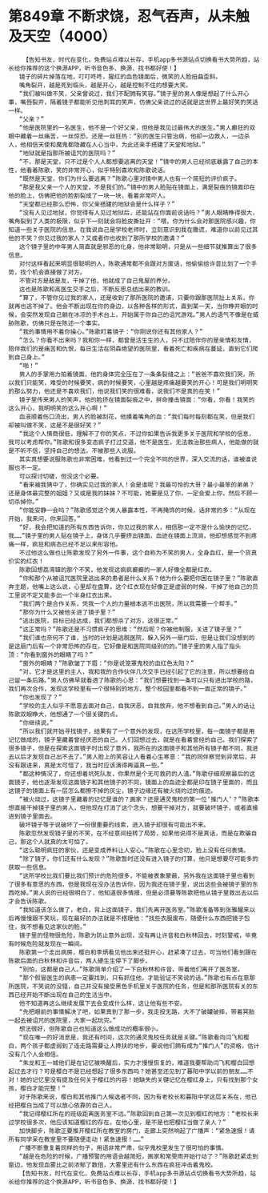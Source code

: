# 第849章 不断求饶，忍气吞声，从未触及天空（4000）
        【告知书友，时代在变化，免费站点难以长存，手机app多书源站点切换看书大势所趋，站长给你推荐的这个换源APP，听书音色多、换源、找书都好使！】
       镜子的碎片掉落在地，叮叮咚咚，猩红的血色镜面后，微笑的人脸扭曲歪斜。
       嘴角裂开，越是死到临头，越是开心，越是控制不住的想要大笑。
       “我们被叫做不笑，父亲曾说过，我们不配拥有笑容。”镜子里的男人像是想起了什么开心事，嘴唇裂开，隔着镜子都能听见他刺耳的笑声，仿佛父亲说过的话就是这世界上最好笑的笑话一样。
       “父亲？”
       “他是医院里的一名医生，他不是一个好父亲，但他是我见过最伟大的医生。”男人癫狂的双眼中藏着一丝痛苦，一丝惊恐，还是一丝狂热：“别的医生只管治病，他却一边救人，一边杀人，他相信天使和魔鬼都隐藏在人心当中，为此还亲手搭建了天堂和地狱。”
       “地狱就是指那所被诅咒的医院吗？”
       “不，那是天堂，只不过是个人人都想要逃离的天堂！”镜中的男人已经彻底暴露了自己的本性，他看着陈歌，笑的非常开心，似乎特别喜欢和陈歌说话。
       “既然是天堂，你们为什么要逃离？”陈歌心里对镜中男人也有一个简短的评价疯子。
       “那是我父亲一个人的天堂，不是我们的。”镜中的男人脸贴在镜面上，满是裂痕的镜面印在他的脸上，仿佛把他的脸割裂成了一块一块，看着非常吓人。
       “天堂都已经那么恐怖，你父亲搭建的地狱会是什么样子？”
       “没有人见过地狱，你觉得有人见过地狱后，还能站在你面前说话吗？”男人眼睛睁得很大，嘴角裂到了人类的极限，似乎下一刻就会将脸皮撕扯开：“喂，你为什么会对那医院感兴趣，你知道一些关于医院的信息，在我说自己是学校老师时，立刻意识到我在撒谎，难道你以前见过其他的不笑？你见过我的家人？又或者你也收到了那所学校的邀请？”
       这个镜子里的中年男人简直就是邪恶的化身，他非常聪明，只是从一些细节就推算出了很多信息。
       对付这样看起来明显很聪明的人，陈歌通常都不会跟对方废话，他偷偷给许音比划了一个手势，找个机会直接做了对方。
       不管对方是敌是友，干掉了他，他就成了自己鬼屋的养分。
       这也是陈歌和高医生交手之后，不断反思总结出来的教训。
       “算了，不管你见过我的家人，还是收到了那所医院的邀请，只要你跟那医院扯上关系，你就再也逃不掉了。他会不断出现在你的身边，以各种各样的形式，直到某一天，当你睁开眼的时候，会突然发现自己躺在冰凉的手术台上，开始属于你自己的诅咒游戏。”男人的语气不像是在威胁陈歌，仿佛只是在陈述一个事实。
       “我的事情用不着你操心。”陈歌盯着镜子：“你刚说你还有其他家人？”
       “怎么？你看不出来吗？我和你一样，都曾是活生生的人，只不过陪伴你的是亲情和友情，陪伴我们的是痛苦和仇恨，每日生活在阴森绝望的医院里，看着死亡和疾病在蔓延，直到它们爬到自己身上。”
       “啪！”
       男人的手掌用力拍着镜面，他的身体完全压在了一条条裂缝之上：“爸爸不喜欢我们哭，所以我们只能笑，难受的时候要笑，病的时候要笑，心里越是疼痛越要笑的开心！可是我们明明笑的那么努力，他还是不喜欢我们，他说我们笑的很难看，说我们不是真的在笑！”
       镜子里传来男人的笑声，他的脸挤在镜面裂痕之中，拼命撞击镜面：“你看，你看！我笑的这么开心，我明明笑的这么开心啊！”
       血液顺着伤口流出，男人的脸被刮花，他摸着嘴角的血：“我们每时每刻都在笑，但是我们却被叫做不笑，这是不是很好笑？”
       “我这个人情商很低，理解不了你的笑点，不过你如果告诉我更多关于医院和学校的信息，我可以考虑帮你。”陈歌和很多变态疯子打过交道，他不是医生，无法救治那些病人，他能做的就是不听不信，坚持自己的想法，不被那些人说服。
       其实真想要说服陈歌也非常困难，他看到过一个完全不同的世界，深入交流的话，谁被谁说服也不一定。
       可以探讨切磋，但没这个必要。
       “看来被我猜中了，你确实见过我的家人！会是谁呢？我最可怜的大哥？最小最笨的弟弟？还是身体最完整的姐姐？又或是我的妹妹？不可能，她要是见了你，一定会爱上你，然后不顾一切杀掉你。”
       “你能安静一会吗？”陈歌感觉这个男人暴露本性，不再掩饰的时候，话非常的多：“从现在开始，我来问，你来回答。”
       “好，我会把知道的所有东西告诉你，你见过我的家人，相信那一定不是什么愉快的记忆，我……”镜子里的男人贴在镜子上，身体几乎要挤出镜面，血迹在镜面上流淌，他却想感觉不到疼痛一样，疯狂和病态已经不足以来形容他。
       不过他这么做也让陈歌发现了另外一件事，这个自称为不笑的男人，全身血红，是一个货真价实的红衣！
       陈歌回想荔湾镇的那个不笑，他发现这疯疯癫癫的一家人好像全都是红衣。
       “你和那个从被诅咒医院里逃出来的患者是什么关系？他为什么要把你困在镜子里？”陈歌直奔主题，他嘴上这么说，心里却在盘算，这个红衣现在好像正是虚弱的时候，干掉了他自己的员工里说不定又能多出一个半身红衣出来。
       “我们两个是合作关系，凭我一个人的力量根本逃不出医院，所以我需要一个帮手。”
       “那你为什么又被他关进了镜子里？”
       “逃出医院，目标已经达成，我们都想杀了对方，这很正常。”
       “这正常吗？”陈歌还是不习惯疯子的思维：“然后呢？你被他制服，关进了镜子里？”
       “我们谁也奈何不了谁，当时的计划是逃脱医院，躲入另外一扇门后，但是让我们没想到的是这扇门后有一个非常恐怖的存在，它好像是和医院同级别的的。”镜子里的男人指了指头顶：“你看到窗外的眼睛了吗？”
       “窗外的眼睛？”陈歌皱了下眉：“你是说笼罩鬼校的血红色太阳？”
       “对，它才是这里的主人，我和我的合作伙伴几次交手已经引起了它的注意，所以想要给自己留一条后路。”男人仿佛早就看透了陈歌的心思：“我们想要找到一条可以只有进出学校的路，我们再次合作，发现这学校里有一个很特别的地方，整个校园里都看不到一面正常的镜子。”
       “你也发现了？”
       “学校的主人似乎不愿意去面对自己，自我厌恶，自我放弃，他不想看到自己。”男人的话让陈歌双眼睁大，他想通了一个很关键的点。
       “你继续说。”
       “所以我们就开始寻找镜子，结果有了一个意外的发现，在这所学校里，每一面镜子都是用记忆做成的，镜子里藏着曾经厌恶的自己。人们回想过去，就是在看着曾经的自己。我们探索了很多镜子，但是在探索这面镜子时出现了意外，我所在的这面镜子和其他所有镜子都不同，我进去以后才发现自己出不去了。”男人脸上的笑容让人看着心生寒意：“我的同伴察觉到异常后，并没有跟进来，真是太可惜了，我当时应该演得再逼真一些。”
       “都这种情况了，你还想着坑死队友，你果然是个无可救药的人渣。”陈歌仔细观察最后的这面镜子，他也逐渐发现这面镜子和其他镜子的不同，镜面上的血迹全都是印在镜子里面的，而且这镜子的镜面上有一层怎么都擦不掉的灰尘，镜子边缘还有被火烧灼过的痕迹。
       “被火烧过，这镜子里藏着的记忆是谁的？画家？还是通灵鬼校的第一位‘推门人’？”陈歌本想直接干掉镜子里的男人，但他现在打消了这个念头，想要干掉对方，就要破坏镜子，或者直接进到镜子里面去。
       破坏镜子等于说破坏了一份很重要的线索，进入镜子却很有可能出不来。
       陈歌忽然发现镜子里的不笑，在不经意间扭转了局势，如果他说得不是真话，而是在欺骗自己，那这个人就真的太可怕了。
       “这么聪明疯狂的家伙，还是变成养料让人安心。”陈歌在心里念叨，脸上没有任何表情。
       “除了镜子，你们还有什么发现？”陈歌暂时还没有进入镜子的打算，他只是想要尽可能多的获取一些信息。
       “这所学校比我们要比我们预计的危险很多，不能被表象蒙蔽，另外我在这面镜子里也看到了很多有意思的东西，但是我现在没办法告诉你，因为我还在镜子里，说出这些会被镜子里的东西吃掉。”男人说的已经很明白了，他知道很多情报，但是必须要等陈歌把他从镜子里救出去以后才会告诉陈歌。
       “我知道该怎么做了，老白，背上这面镜子，我们先离开医务室。”陈歌准备等到张雅醒来以后再慢慢跟不笑玩，现在最好的办法就是不搭理他：“找些衣服废布，随便什么东西把镜子包住，我不想看见这家伙的脸。”
       镜子里的怪物很危险，陈歌为防止意外出现，没有再让许音和白秋林回去，时刻警戒，毕竟有时候危险就发现在一瞬间。
       陈歌第一个走出病房，樱白和李炳看见他出来还挺开心，赶紧凑了过去，可当他们看到跟在陈歌后面的白秋林和许音后，两人硬生生停下了脚步。
       “别怕，这都是自己人。”陈歌简单介绍了一下白秋林和许音，带着他们离开了医务室。
       “那个假冒医生的病患一定要找到，只有抓住他，才能验证不笑说的话。”陈歌也有点在意那所医院，不笑说的没错，自己并没有接受黑色手机里关于医院的任务，但是和那所医院有关的东西已经开始不断出现在自己的生活当中。
       他不知道再这么继续发展下去会变成什么样，这让他有些不安。
       “先把眼前的事情解决了吧，如果真到了那一步，我走投无路，大不了破罐破摔，带着冥胎一起去被诅咒的医院里，大家一起玩完。”
       想法很好，但陈歌自己也知道这么做成功的概率很小。
       “现在唯一的好消息是，我还有时间，这次的通灵鬼校任务就是关键。”陈歌看向闫飞和樱白，两个孩子都虚弱到了连走路需要让人搀扶的地步，要说他们拥有成为“推门人”的资格，估计没有几个人会相信。
       “朱龙和王一城他们是在记忆被唤醒后，实力才慢慢恢复的，难道我要帮助闫飞和樱白回想起过去才行？可是樱白不是已经想起了很多东西吗？她甚至还见到了暮阳中学以前的朋友……不对！她的记忆里没有提及任何关于樱红的内容！她缺失的关键记忆在樱红身上，只有找到那个女孩，樱白才能完整！”
       对于陈歌来说，樱白和其他推门人候选者不同，因为有老校长和暮阳中学这层关系在，他已经把樱白当成了可以放心依靠的自己人。
       “我记得樱红所在的班级距离医务室不远。”陈歌回到自己第一次见到樱红的地方：“老校长来过学校很多次，他应该知道樱红的存在。在他心里，是不是也把樱红当做了亲人？”
       加快脚步，陈歌正要推开樱红所在教室的房门，走廊上突然响起了广播声：“紧急速报！请所有同学呆在教室里不要随便走动！紧急速报！……”
       广播不断重复着同样的句子，用语非常严肃，似乎鬼校里发生了很可怕的事情。
       “越是在危险的时候，广播预警的用语会越简短，画家和常雯雨开始行动了？”陈歌赶紧走到窗边，他发现血雾比之前浓郁了数倍，大雾里还有什么东西在疯狂冲击着鬼校。
       【告知书友，时代在变化，免费站点难以长存，手机app多书源站点切换看书大势所趋，站长给你推荐的这个换源APP，听书音色多、换源、找书都好使！】